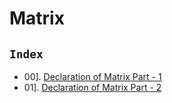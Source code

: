 # Matrix

## `Index`

- 00]. [Declaration of Matrix Part - 1](https://github.com/mr-vicky/DSA/blob/main/07%5D.%20Matrix/01_Declaration_of_Matrix_part_1.cpp.cpp)
- 01]. [Declaration of Matrix Part - 2](https://github.com/mr-vicky/DSA/blob/main/07%5D.%20Matrix/02_Declaration_of_Matrix_part_2.cpp)